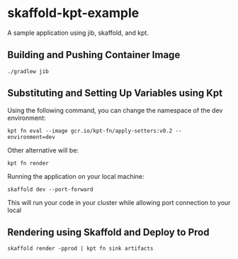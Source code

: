 # skaffold-kpt-example

A sample application using jib, skaffold, and kpt.

## Building and Pushing Container Image

```
./gradlew jib
```

## Substituting and Setting Up Variables using Kpt

Using the following command, you can change the namespace of the dev environment:
```
kpt fn eval --image gcr.io/kpt-fn/apply-setters:v0.2 -- environment=dev
```
Other alternative will be:
```
kpt fn render
```
Running the application on your local machine:
```
skaffold dev --port-forward
```

This will run your code in your cluster while allowing port connection to your local

## Rendering using Skaffold and Deploy to Prod

```
skaffold render -pprod | kpt fn sink artifacts
```
